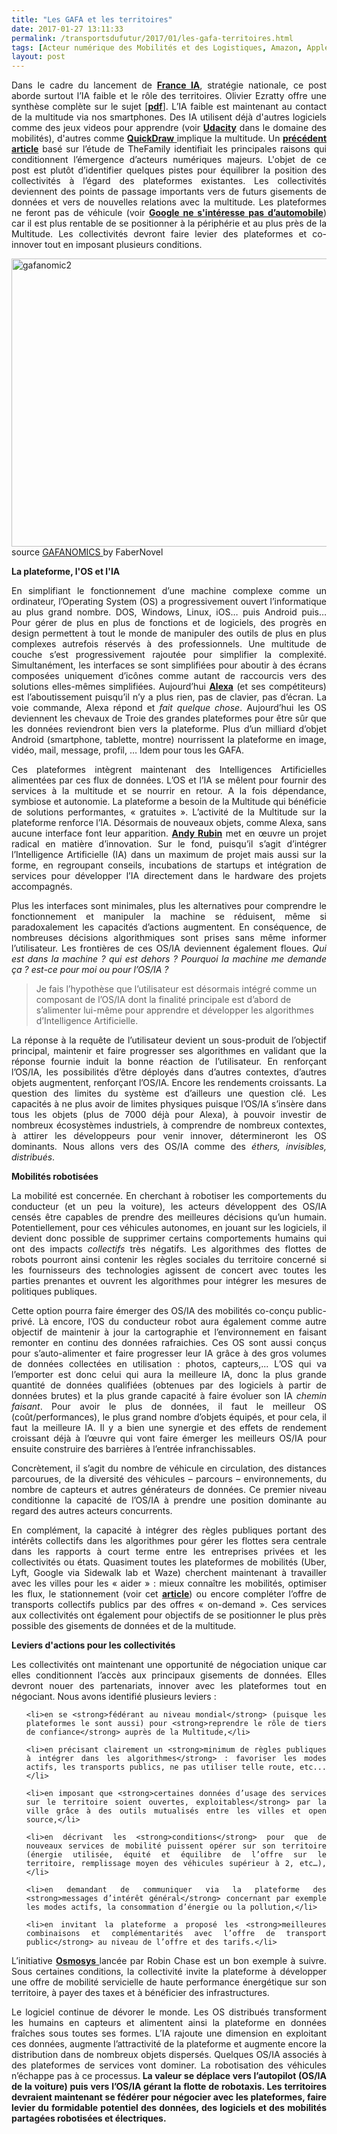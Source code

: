 ```yaml
---
title: "Les GAFA et les territoires"
date: 2017-01-27 13:11:33
permalink: /transportsdufutur/2017/01/les-gafa-territoires.html
tags: [Acteur numérique des Mobilités et des Logistiques, Amazon, Apple, art de la guerre, assistant de mobilité, autorité des transports, citoyen, collectivité, données réelles, google, gouvernance, management de la mobilité, multitude, pensée complexe, Service de mobilité, stationnement, Territoire Collectivité Etat Europe, waze]
layout: post
---
```


<p style="text-align: justify;">Dans le cadre du lancement de <strong><a href="http://www.economie.gouv.fr/strategie-intelligence-artificielle-France-IA" target="_blank">France IA</a></strong>, stratégie nationale, ce post aborde surtout l’IA faible et le rôle des territoires. Olivier Ezratty offre une synthèse complète sur le sujet [<strong><a href="http://www.oezratty.net/wordpress/wp-content/themes/Ezratty5/forcedownload.php?file=/Files/Publications/Avancees%20intelligence%20artificielle%20Olivier%20Ezratty.pdf" target="_blank">pdf</a></strong>]. L’IA faible est maintenant au contact de la multitude via nos smartphones. Des IA utilisent déjà d'autres logiciels comme des jeux videos pour apprendre (voir <strong><a href="https://www.udacity.com/self-driving-car" target="_blank">Udacity</a></strong> dans le domaine des mobilités), d'autres comme <a href="https://quickdraw.withgoogle.com/#" target="_blank"><strong>QuickDraw</strong> </a>implique la multitude. Un <a href="http://lafabriquedesmobilites.fr/articles/la-fabrique/numerique/" target="_blank"><strong>précédent article</strong></a> basé sur l’étude de TheFamily identifiait les principales raisons qui conditionnent l’émergence d’acteurs numériques majeurs. L'objet de ce post est plutôt d’identifier quelques pistes pour équilibrer la position des collectivités à l’égard des plateformes existantes. Les collectivités deviennent des points de passage importants vers de futurs gisements de données et vers de nouvelles relations avec la multitude. Les plateformes ne feront pas de véhicule (voir <a href="http://transportsdufutur.ademe.fr/2016/10/sinteresse-lautomobile-craindre.html" target="_blank"><strong>Google ne s'intéresse pas d’automobile</strong></a>) car il est plus rentable de se positionner à la périphérie et au plus près de la Multitude. Les collectivités devront faire levier des plateformes et co-innover tout en imposant plusieurs conditions.</p>

<p style="text-align: justify;"><a href="http://transportsdufutur.ademe.fr/wp-content/uploads/sites/6/2017/01/gafanomic2.jpg" rel="attachment wp-att-4774"><img class="aligncenter wp-image-4774 size-full" src="http://transportsdufutur.ademe.fr/wp-content/uploads/sites/6/2017/01/gafanomic2.jpg" alt="gafanomic2" width="617" height="461" /></a>source <a href="http://www.slideshare.net/faberNovel/gafanomics-season-2-4-superpowers-to-outperform-in-the-network-economy" target="_blank">GAFANOMICS </a>by FaberNovel</p>

<p style="text-align: justify;"><!--more--></p>

<p style="text-align: justify;"><strong>La plateforme, l'OS et l'IA</strong></p>

<p style="text-align: justify;">En simplifiant le fonctionnement d’une machine complexe comme un ordinateur, l’Operating System (OS) a progressivement ouvert l’informatique au plus grand nombre. DOS, Windows, Linux, iOS… puis Android puis… Pour gérer de plus en plus de fonctions et de logiciels, des progrès en design permettent à tout le monde de manipuler des outils de plus en plus complexes autrefois réservés à des professionnels. Une multitude de couche s’est progressivement rajoutée pour simplifier la complexité. Simultanément, les interfaces se sont simplifiées pour aboutir à des écrans composées uniquement d’icônes comme autant de raccourcis vers des solutions elles-mêmes simplifiées. Aujourd’hui <a href="http://www.usine-digitale.fr/article/ces-2017-and-the-winner-is-alexa-d-amazon.N484709"><strong>Alexa</strong></a> (et ses compétiteurs) est l’aboutissement puisqu’il n’y a plus rien, pas de clavier, pas d’écran. La voie commande, Alexa répond et <em>fait quelque chose</em>. Aujourd’hui les OS deviennent les chevaux de Troie des grandes plateformes pour être sûr que les données reviendront bien vers la plateforme. Plus d’un milliard d’objet Android (smartphone, tablette, montre) nourrissent la plateforme en image, vidéo, mail, message, profil, … Idem pour tous les GAFA.</p>

<p style="text-align: justify;">Ces plateformes intègrent maintenant des Intelligences Artificielles alimentées par ces flux de données. L’OS et l’IA se mêlent pour fournir des services à la multitude et se nourrir en retour. A la fois dépendance, symbiose et autonomie. La plateforme a besoin de la Multitude qui bénéficie de solutions performantes, « gratuites ». L’activité de la Multitude sur la plateforme renforce l’IA. Désormais de nouveaux objets, comme Alexa, sans aucune interface font leur apparition. <strong><a href="http://transportsdufutur.ademe.fr/2016/02/le-playground-dandy-rubin-est-passionnant.html?hilite=playground" target="_blank">Andy Rubin</a></strong> met en œuvre un projet radical en matière d’innovation. Sur le fond, puisqu’il s’agit d’intégrer l’Intelligence Artificielle (IA) dans un maximum de projet mais aussi sur la forme, en regroupant conseils, incubations de startups et intégration de services pour développer l’IA directement dans le hardware des projets accompagnés.</p>

<p style="text-align: justify;">Plus les interfaces sont minimales, plus les alternatives pour comprendre le fonctionnement et manipuler la machine se réduisent, même si paradoxalement les capacités d’actions augmentent. En conséquence, de nombreuses décisions algorithmiques sont prises sans même informer l’utilisateur. Les frontières de ces OS/IA deviennent également floues. <em>Qui est dans la machine ? qui est dehors ? Pourquoi la machine me demande ça ? est-ce pour moi ou pour l’OS/IA ?</em></p>



<blockquote>Je fais l’hypothèse que l’utilisateur est désormais intégré comme un composant de l’OS/IA dont la finalité principale est d’abord de s’alimenter lui-même pour apprendre et développer les algorithmes d’Intelligence Artificielle.</blockquote>

<p style="text-align: justify;">La réponse à la requête de l’utilisateur devient un sous-produit de l’objectif principal, maintenir et faire progresser ses algorithmes en validant que la réponse fournie induit la bonne réaction de l’utilisateur. En renforçant l’OS/IA, les possibilités d’être déployés dans d’autres contextes, d’autres objets augmentent, renforçant l’OS/IA. Encore les rendements croissants. La question des limites du système est d’ailleurs une question clé. Les capacités à ne plus avoir de limites physiques puisque l’OS/IA s’insère dans tous les objets (plus de 7000 déjà pour Alexa), à pouvoir investir de nombreux écosystèmes industriels, à comprendre de nombreux contextes, à attirer les développeurs pour venir innover, détermineront les OS dominants. Nous allons vers des OS/IA comme des <em>éthers, invisibles, distribués</em>.</p>

<p style="text-align: justify;"><strong>Mobilités robotisées</strong></p>

<p style="text-align: justify;">La mobilité est concernée. En cherchant à robotiser les comportements du conducteur (et un peu la voiture), les acteurs développent des OS/IA censés être capables de prendre des meilleures décisions qu’un humain. Potentiellement, pour ces véhicules autonomes, en jouant sur les logiciels, il devient donc possible de supprimer certains comportements humains qui ont des impacts <em>collectifs</em> très négatifs. Les algorithmes des flottes de robots pourront ainsi contenir les règles sociales du territoire concerné si les fournisseurs des technologies agissent de concert avec toutes les parties prenantes et ouvrent les algorithmes pour intégrer les mesures de politiques publiques.</p>

<p style="text-align: justify;">Cette option pourra faire émerger des OS/IA des mobilités co-conçu public-privé. Là encore, l’OS du conducteur robot aura également comme autre objectif de maintenir à jour la cartographie et l’environnement en faisant remonter en continu des données rafraichies. Ces OS sont aussi conçus pour s’auto-alimenter et faire progresser leur IA grâce à des gros volumes de données collectées en utilisation : photos, capteurs,... L’OS qui va l’emporter est donc celui qui aura la meilleure IA, donc la plus grande quantité de données qualifiées (obtenues par des logiciels à partir de données brutes) et la plus grande capacité à faire évoluer son IA <em>chemin faisant</em>. Pour avoir le plus de données, il faut le meilleur OS (coût/performances), le plus grand nombre d’objets équipés, et pour cela, il faut la meilleure IA. Il y a bien une synergie et des effets de rendement croissant déjà à l’œuvre qui vont faire émerger les meilleurs OS/IA pour ensuite construire des barrières à l’entrée infranchissables.</p>

<p style="text-align: justify;">Concrètement, il s’agit du nombre de véhicule en circulation, des distances parcourues, de la diversité des véhicules – parcours – environnements, du nombre de capteurs et autres générateurs de données. Ce premier niveau conditionne la capacité de l’OS/IA à prendre une position dominante au regard des autres acteurs concurrents.</p>

<p style="text-align: justify;">En complément, la capacité à intégrer des règles publiques portant des intérêts collectifs dans les algorithmes pour gérer les flottes sera centrale dans les rapports à court terme entre les entreprises privées et les collectivités ou états. Quasiment toutes les plateformes de mobilités (Uber, Lyft, Google via Sidewalk lab et Waze) cherchent maintenant à travailler avec les villes pour les « aider » : mieux connaître les mobilités, optimiser les flux, le stationnement (voir cet <a href="http://transportsdufutur.ademe.fr/2017/01/ceci-place-parking.html" target="_blank"><strong>article</strong></a>) ou encore compléter l’offre de transports collectifs publics par des offres « on-demand ». Ces services aux collectivités ont également pour objectifs de se positionner le plus près possible des gisements de données et de la multitude.</p>

<p style="text-align: justify;"><strong>Leviers d'actions pour les collectivités</strong></p>

<p style="text-align: justify;">Les collectivités ont maintenant une opportunité de négociation unique car elles conditionnent l’accès aux principaux gisements de données. Elles devront nouer des partenariats, innover avec les plateformes tout en négociant. Nous avons identifié plusieurs leviers :</p>



<ul style="text-align: justify;">

	<li>en se <strong>fédérant au niveau mondial</strong> (puisque les plateformes le sont aussi) pour <strong>reprendre le rôle de tiers de confiance</strong> auprès de la Multitude,</li>

	<li>en précisant clairement un <strong>minimum de règles publiques à intégrer dans les algorithmes</strong> : favoriser les modes actifs, les transports publics, ne pas utiliser telle route, etc...</li>

	<li>en imposant que <strong>certaines données d’usage des services sur le territoire soient ouvertes, exploitables</strong> par la ville grâce à des outils mutualisés entre les villes et open source,</li>

	<li>en décrivant les <strong>conditions</strong> pour que de nouveaux services de mobilité puissent opérer sur son territoire (énergie utilisée, équité et équilibre de l’offre sur le territoire, remplissage moyen des véhicules supérieur à 2, etc…),</li>

	<li>en demandant de communiquer via la plateforme des <strong>messages d’intérêt général</strong> concernant par exemple les modes actifs, la consommation d’énergie ou la pollution,</li>

	<li>en invitant la plateforme a proposé les <strong>meilleures combinaisons et complémentarités avec l’offre de transport public</strong> au niveau de l’offre et des tarifs.</li>

</ul>

<p style="text-align: justify;">L’initiative <a href="http://osmosys.org/" target="_blank"><strong>Osmosys</strong> </a>lancée par Robin Chase est un bon exemple à suivre. Sous certaines conditions, la collectivité invite la plateforme à développer une offre de mobilité servicielle de haute performance énergétique sur son territoire, à payer des taxes et à bénéficier des infrastructures.</p>

<p style="text-align: justify;">Le logiciel continue de dévorer le monde. Les OS distribués transforment les humains en capteurs et alimentent ainsi la plateforme en données fraîches sous toutes ses formes. L’IA rajoute une dimension en exploitant ces données, augmente l’attractivité de la plateforme et augmente encore la distribution dans de nombreux objets dispersés. Quelques OS/IA associés à des plateformes de services vont dominer. La robotisation des véhicules n’échappe pas à ce processus.<strong> La valeur se déplace vers l’autopilot (OS/IA de la voiture) puis vers l’OS/IA gérant la flotte de robotaxis. Les territoires devraient maintenant se fédérer pour négocier avec les plateformes, faire levier du formidable potentiel des données, des logiciels et des mobilités partagées robotisées et électriques.</strong></p>
